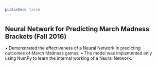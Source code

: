 ```yaml
---
published: false
---
```

## Neural Network for Predicting March Madness Brackets (Fall 2016)

•	Demonstrated the effectiveness of a Neural Network in predicting outcomes of March Madness games.
•	The model was implemented only using NumPy to learn the internal working of a Neural Network.
